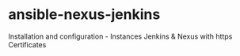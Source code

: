 # ansible-nexus-jenkins
Installation and configuration - Instances Jenkins &amp; Nexus with https Certificates
